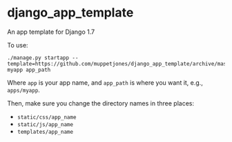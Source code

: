 # django_app_template
An app template for Django 1.7

To use:

```
./manage.py startapp --template=https://github.com/muppetjones/django_app_template/archive/master.zip myapp app_path
```

Where `app` is your app name, and `app_path` is where you want it, e.g., `apps/myapp`.

Then, make sure you change the directory names in three places:
* `static/css/app_name`
* `static/js/app_name`
* `templates/app_name`
